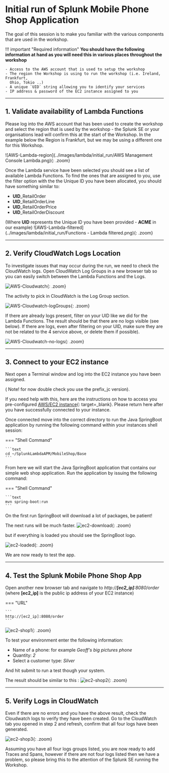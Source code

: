 # Initial run of Splunk Mobile Phone Shop Application

The goal of this session is to make you familiar with the various components that are used in the workshop.

!!! important "Required information"
    **You should have the following information at hand as you will need this in various places throughout the workshop**

    - Access to the AWS account that is used to setup the workshop
    - The region the Workshop is using to run the workshop (i.e. Ireland, Frankfurt,
      Ohio, Tokio ..)
    - A unique `UID` string allowing you to identify your services
    - IP address & password of the EC2 instance assigned to you

---

## 1. Validate availability of Lambda Functions

Please log into the AWS account that has been used to create the workshop and select the region that is used by the workshop - the Splunk SE or your organisations lead will confirm this at the start of the Workshop.  In the example below the Region is Frankfurt, but we may be using a different one for this Workshop.

![AWS-Lambda-region](../images/lambda/initial_run/AWS Management Console Lambda.png){: .zoom}

Once the Lambda service have been selected you should see a list of available Lambda Functions.  To find the ones that are assigned to you, use the filter option with the the Unique ID you have been allocated, you should have something similar to:

- **UID**_RetailOrder
- **UID**_RetailOrderLine
- **UID**_RetailOrderPrice
- **UID**_RetailOrderDiscount

(Where **UID**  represents the Unique ID you have been provided - **ACME** in our example)
![AWS-Lambda-filtered](../images/lambda/initial_run/Functions - Lambda filtered.png){: .zoom}

---

## 2. Verify CloudWatch Logs Location

To investigate issues that may occur during the run, we need to check the CloudWatch logs.  Open CloudWatch Log Groups in a new browser tab so you can easily switch between the Lambda Functions and the Logs.

![AWS-Cloudwatch](../images/lambda/initial_run/CloudWatch.png){: .zoom}

The activity to pick in CloudWatch is the Log Group section.

![AWS-Cloudwatch-logGroups](../images/lambda/initial_run/CloudWatch_LogGroups.png){: .zoom}

If there are already logs present, filter on your UID like we did for the Lambda Functions. The result should be that there are no logs visible (see below). If there are logs, even after filtering on your UID, make sure they are not be related to the 4 service above, or delete them if possible).

![AWS-Cloudwatch-no-logs](../images/lambda/initial_run/CloudWatch_No_logs.png){: .zoom}

---

## 3. Connect to your EC2 instance

Next open a Terminal window and log into the EC2 instance you have been assigned.

( Note! for now double check you use the prefix_jc version).

If you need help with this, here are the instructions on how to access you pre-configured [AWS/EC2 instance](../../../smartagent/connect-info/){: target=_blank}. Please return here after you have successfully connected to your instance.

Once connected move into the correct directory to run the Java SpringBoot application by running the following command within your instances shell session:

=== "Shell Command"

    ```text
    cd ~/SplunkLambdaAPM/MobileShop/Base
    ```

From here we will start the Java SpringBoot application that contains our simple web shop application.
Run the application by issuing the following command:

=== "Shell Command"

    ```text
    mvn spring-boot:run 
    ```

On the first run SpringBoot will download a lot of packages, be patient!

The next runs will be much faster.
![ec2-download](../images/lambda/initial_run/downloading.png){: .zoom}

but if everything is loaded you should see the SpringBoot logo.

![ec2-loaded](../images/lambda/initial_run/Springboot.png){: .zoom}

We are now ready to test the app.

---

## 4. Test the Splunk Mobile Phone Shop App

Open another new browser tab and navigate to *http://**[ec2_ip]**:8080/order* (where **[ec2_ip]** is the public ip address of your EC2 instance)

=== "URL"

    ```
    http://[ec2_ip]:8080/order
    ```

![ec2-shop1](../images/lambda/initial_run/Shop.png){: .zoom}

To test your environment enter the following information:

- Name of a phone: for example *Geoff's big pictures phone*
- Quantity:  *2*
- Select a customer type: *Silver*

And hit submit to run a test though your system.

The result should be similar to this :
![ec2-shop2](../images/lambda/initial_run/Shop-result.png){: .zoom}

---

## 5. Verify Logs in CloudWatch

Even if there are no errors and you have the above result, check the Cloudwatch logs to verify they have been created.
Go to the CloudWatch tab you opened in step 2 and refresh, confirm that all four logs have been generated.

![ec2-shop3](../images/lambda/initial_run/CloudWatchLogs-created.png){: .zoom}

Assuming you have all four logs groups listed, you are now ready to add Traces and Spans, however if there are not four logs listed then we have a problem, so please bring this to the attention of the Splunk SE running the Workshop.

